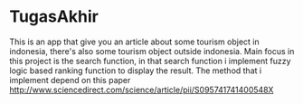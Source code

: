# TugasAkhir

This is an app that give you an article about some tourism object in indonesia, there's also some tourism object outside indonesia.
Main focus in this project is the search function, in that search function i implement fuzzy logic based ranking function to display the result.
The method that i implement depend on this paper http://www.sciencedirect.com/science/article/pii/S095741741400548X
